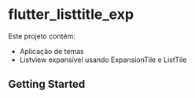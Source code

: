 # flutter_listtitle_exp

Este projeto contém:
- Aplicação de temas 
- Listview expansível usando ExpansionTile e ListTile

## Getting Started

